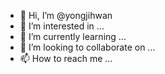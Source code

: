 - 👋 Hi, I’m @yongjihwan
- 👀 I’m interested in ...
- 🌱 I’m currently learning ...
- 💞️ I’m looking to collaborate on ...
- 📫 How to reach me ...

<!---
yongjihwan/yongjihwan is a ✨ special ✨ repository because its `README.md` (this file) appears on your GitHub profile.
You can click the Preview link to take a look at your changes.
--->
